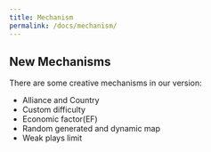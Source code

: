 ```yaml
---
title: Mechanism
permalink: /docs/mechanism/
---
```


## New Mechanisms

There are some creative mechanisms in our version:

- Alliance and Country
- Custom difficulty
- Economic factor(EF)
- Random generated and dynamic map
- Weak plays limit
